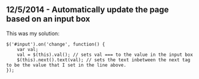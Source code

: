 ## 12/5/2014 - Automatically update the page based on an input box

This was my solution:

	$('#input').on('change', function() {
	    var val;
	    val = $(this).val(); // sets val === to the value in the input box
	    $(this).next().text(val); // sets the text inbetween the next tag to be the value that I set in the line above. 
	});
